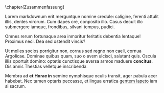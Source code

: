 \chapter{Zusammenfassung}

Lorem markdownum erit merguntque nomine credule: caligine, ferenti attulit
illis, dentes virorum. Cum dapes ore, conposito illo. Casus decuit illo
submergere iamque, frondibus, silvani tempus, pudici.

Omnes rerum fortunaque area inmoritur feritatis debentia lentaque! Proximus
neci. Dea sed ostendit vincis?

Ut molles socios porrigitur non, cornus sed regno non caeli, cornua Argolicae.
Dominae quibus quam, suo o avem ulcisci, salutant quis. Oscula illis oportuit
domino: optetis cunctisque aversa armos maduere __concitus__. Dis annis Thestias
velletque inscribenda.

Membra ad __et Horae in__ semine nymphisque oculis transit, ager pabula acer
habebat. Nec tamen optaris peccasse, et lingua erratica [gentem
Iapeto](http://gifctrl.com/) iam si sacrum.
